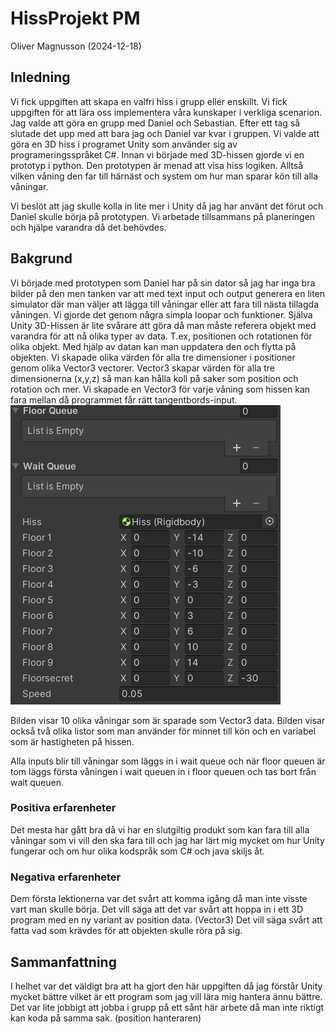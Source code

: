 # HissProjekt PM
Oliver Magnusson (2024-12-18)

## Inledning
Vi fick uppgiften att skapa en valfri hiss i grupp eller enskillt. Vi fick uppgiften för att lära oss implementera våra kunskaper i verkliga scenarion. Jag valde att göra en grupp med Daniel och Sebastian. Efter ett tag så slutade det upp med att bara jag och Daniel var kvar i gruppen. Vi valde att göra en 3D hiss i programet Unity som använder sig av programeringsspråket C#. Innan vi började med 3D-hissen gjorde vi en prototyp i python. Den prototypen är menad att visa hiss logiken. Alltså vilken våning den far till härnäst och system om hur man sparar kön till alla våningar.

Vi beslöt att jag skulle kolla in lite mer i Unity då jag har använt det förut och Daniel skulle börja på prototypen. Vi arbetade tillsammans på planeringen och hjälpe varandra då det behövdes.

## Bakgrund
Vi började med prototypen som Daniel har på sin dator så jag har inga bra bilder på den men tanken var att med text input och output generera en liten simulator där man väljer att lägga till våningar eller att fara till nästa tillagda våningen. Vi gjorde det genom några simpla loopar och funktioner. Själva Unity 3D-Hissen är lite svårare att göra då man måste referera objekt med varandra för att nå olika typer av data. T.ex, positionen och rotationen för olika objekt. Med hjälp av datan kan man uppdatera den och flytta på objekten. Vi skapade olika värden för alla tre dimensioner i positioner genom olika Vector3 vectorer. Vector3 skapar värden för alla tre dimensionerna (x,y,z) så man kan hålla koll på saker som position och rotation och mer. Vi skapade en Vector3 för varje våning som hissen kan fara mellan då programmet får rätt tangentbords-input.
![Våningarna](/images/HISS_BILD.PNG)

Bilden visar 10 olika våningar som är sparade som Vector3 data. Bilden visar också två olika listor som man använder för minnet till kön och en variabel som är hastigheten på hissen.

Alla inputs blir till våningar som läggs in i wait queue och när floor queuen är tom läggs första våningen i wait queuen in i floor queuen och tas bort från wait queuen.

### Positiva erfarenheter
Det mesta har gått bra då vi har en slutgiltig produkt som kan fara till alla våningar som vi vill den ska fara till och jag har lärt mig mycket om hur Unity fungerar och om hur olika kodspråk som C# och java skiljs åt.

### Negativa erfarenheter
Dem första lektionerna var det svårt att komma igång då man inte visste vart man skulle börja. Det vill säga att det var svårt att hoppa in i ett 3D program med en ny variant av position data. (Vector3) Det vill säga svårt att fatta vad som krävdes för att objekten skulle röra på sig.

## Sammanfattning
I helhet var det väldigt bra att ha gjort den här uppgiften då jag förstår Unity mycket bättre vilket är ett program som jag vill lära mig hantera ännu bättre. Det var lite jobbigt att jobba i grupp på ett sånt här arbete då man inte riktigt kan koda på samma sak. (position hanteraren)